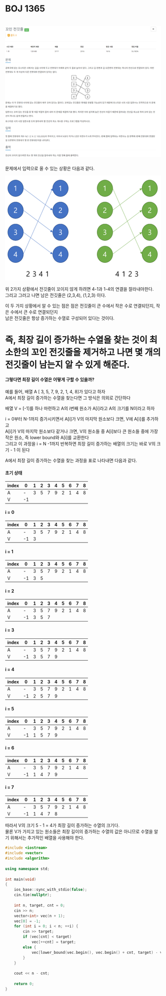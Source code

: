 # BOJ 1365

![예시 이미지](https://github.com/PNU-PULSE/2021-Fall/blob/main/Binary_Search/BOJ_1365/1.png)
===========
문제에서 입력으로 올 수 있는 상황은 다음과 같다.

![예시 이미지](https://github.com/PNU-PULSE/2021-Fall/blob/main/Binary_Search/BOJ_1365/2.png)

위 2가지 상황에서 전깃줄이 꼬이지 않게 하려면 4-1과 1-4의 연결을 잘라내야한다. <br>
그리고 그러고 나면 남은 전깃줄은 (2,3,4), (1,2,3) 이다. <br>

이 두 가지 상황에서 알 수 있는 점은 점은 전깃줄이 큰 수에서 작은 수로 연결되던지, 작은 수에서 큰 수로 연결되던지 <br>
남은 전깃줄은 항상 증가하는 수열로 구성되어 있다는 것이다. <br>

즉, 최장 길이 증가하는 수열을 찾는 것이 최소한의 꼬인 전깃줄을 제거하고 나면 몇 개의 전깃줄이 남는지 알 수 있게 해준다. <br>
===========

#### 그렇다면 최장 길이 수열은 어떻게 구할 수 있을까?

예를 들어, 배열 A  [ 3, 5, 7, 9, 2, 1, 4, 8]가 있다고 하자<br>
A에서 최장 길이 증가하는 수열을 찾는다면 그 방식은 의외로 간단하다 <br>

배열 V = [-1]를 하나 마련하고 A의 i번째 원소가 A[i]라고 A의 크기를 N이라고 하자 <br> 

i = 0부터 N-1까지 증가시키면서 A[i]가 V의 마지막 원소보다 크면, V에 A[i]를 추가하고 </br>
A[i]가 V의 마지막 원소보다 같거나 크면, V의 원소들 중 A[i]보다 큰 원소들 중에 가장 작은 원소, 즉 lower bound와 A[i]를 교환한다 </br>
그리고 이 과정을 i = N -1까지 반복하면 최장 길이 증가하는 배열의 크기는 바로 V의 크기 - 1 이 된다 </br>

A에서 최장 길이 증가하는 수열을 찾는 과정을 표로 나타내면 다음과 같다.</br>

#### 초기 상태 
index | 0 | 1 | 2 | 3 | 4 | 5 | 6 | 7 | 8
 ---- | ---- | ---- | ---- | ---- | ---- | ---- | ---- | ---- | ----
A | - | 3 | 5 | 7 | 9 | 2 | 1 | 4 | 8
V | -1 |  |  |  |  |  |  |  |  |


#### i = 0
index | 0 | 1 | 2 | 3 | 4 | 5 | 6 | 7 | 8
 ---- | ---- | ---- | ---- | ---- | ---- | ---- | ---- | ---- | ----
A | - | 3 | 5 | 7 | 9 | 2 | 1 | 4 | 8
V | -1 | 3 |  |  |  |  |  |  |  |

#### i = 1
index | 0 | 1 | 2 | 3 | 4 | 5 | 6 | 7 | 8
 ---- | ---- | ---- | ---- | ---- | ---- | ---- | ---- | ---- | ----
A | - | 3 | 5 | 7 | 9 | 2 | 1 | 4 | 8
V | -1 | 3 | 5 |  |  |  |  |  |  |

#### i = 2
index | 0 | 1 | 2 | 3 | 4 | 5 | 6 | 7 | 8
 ---- | ---- | ---- | ---- | ---- | ---- | ---- | ---- | ---- | ----
A | - | 3 | 5 | 7 | 9 | 2 | 1 | 4 | 8
V | -1 | 3 | 5 | 7 |  |  |  |  |  |

#### i = 3
index | 0 | 1 | 2 | 3 | 4 | 5 | 6 | 7 | 8
 ---- | ---- | ---- | ---- | ---- | ---- | ---- | ---- | ---- | ----
A | - | 3 | 5 | 7 | 9 | 2 | 1 | 4 | 8
V | -1 | 3 | 5 | 7 | 9 |  |  |  |  |

#### i = 4
index | 0 | 1 | 2 | 3 | 4 | 5 | 6 | 7 | 8
 ---- | ---- | ---- | ---- | ---- | ---- | ---- | ---- | ---- | ----
A | - | 3 | 5 | 7 | 9 | 2 | 1 | 4 | 8
V | -1 | 2 | 5 | 7 | 9 |  |  |  |  |

#### i = 5
index | 0 | 1 | 2 | 3 | 4 | 5 | 6 | 7 | 8
 ---- | ---- | ---- | ---- | ---- | ---- | ---- | ---- | ---- | ----
A | - | 3 | 5 | 7 | 9 | 2 | 1 | 4 | 8
V | -1 | 1 | 5 | 7 | 9 |  |  |  |  |


#### i = 6
index | 0 | 1 | 2 | 3 | 4 | 5 | 6 | 7 | 8
 ---- | ---- | ---- | ---- | ---- | ---- | ---- | ---- | ---- | ----
A | - | 3 | 5 | 7 | 9 | 2 | 1 | 4 | 8
V | -1 | 1 | 4 | 7 | 9 |  |  |  |  |

#### i = 7
index | 0 | 1 | 2 | 3 | 4 | 5 | 6 | 7 | 8
 ---- | ---- | ---- | ---- | ---- | ---- | ---- | ---- | ---- | ----
A | - | 3 | 5 | 7 | 9 | 2 | 1 | 4 | 8
V | -1 | 1 | 4 | 7 | 8 |  |  |  |  |

따라서 V의 크기 5 - 1 = 4가 최장 길이 증가하는 수열의 크기다. </br>
물론 V가 가지고 있는 원소들은 최장 길이의 증가하는 수열의 값은 아니므로 수열을 알기 위해서는 추가적인 배열을 사용해야 한다.
```C++
#include <iostream>
#include <vector>
#include <algorithm>

using namespace std;

int main(void)
{
	ios_base::sync_with_stdio(false);
	cin.tie(nullptr);

	int n, target, cnt = 0;
	cin >> n;
	vector<int> vec(n + 1);
	vec[0] = -1;
	for (int i = 0; i < n; ++i) {
		cin >> target;
		if (vec[cnt] < target)
			vec[++cnt] = target;
		else {
			vec[lower_bound(vec.begin(), vec.begin() + cnt, target) - vec.begin()] = target;
		}
	}

	cout << n - cnt;

	return 0;
}
```
